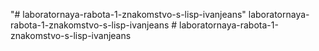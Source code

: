 "# laboratornaya-rabota-1-znakomstvo-s-lisp-ivanjeans" 
  l a b o r a t o r n a y a - r a b o t a - 1 - z n a k o m s t v o - s - l i s p - i v a n j e a n s  
 #   l a b o r a t o r n a y a - r a b o t a - 1 - z n a k o m s t v o - s - l i s p - i v a n j e a n s  
 